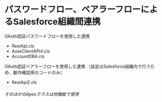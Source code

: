 # パスワードフロー、ベアラーフローによるSalesforce組織間連携

OAuth認証パスワードフローを使用した連携
- RestApi.cls
- AxasClientAPI4.cls
- AccountDBA.cls

OAuth認証ベアラーフローを使用した連携
（設定はSalesforce組織内で行うため、動作確認用のコードのみ）
- RestApi2.cls


###### そのほかのApexクラスは他機能で使用
